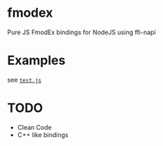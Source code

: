 # fmodex
Pure JS FmodEx bindings for NodeJS using ffi-napi
# Examples
see [`test.js`](https://github.com/PixelsuftJS/FmodEx/blob/main/test.js)
# TODO
 - Clean Code <br />
 - C++ like bindings
